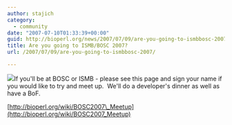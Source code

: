 ```yaml
---
author: stajich
category:
  - community
date: "2007-07-10T01:33:39+00:00"
guid: http://bioperl.org/news/2007/07/09/are-you-going-to-ismbbosc-2007/
title: Are you going to ISMB/BOSC 2007?
url: /2007/07/09/are-you-going-to-ismbbosc-2007/

---
```

![](/obf-hugo-test/w/images/b/b0/Pear.png)If you'll be at BOSC or ISMB - please see this page and sign your name if you would like to try and meet up.  We'll do a developer's dinner as well as have a BoF.

[http://bioperl.org/wiki/BOSC2007\_Meetup](http://bioperl.org/wiki/BOSC2007_Meetup)
